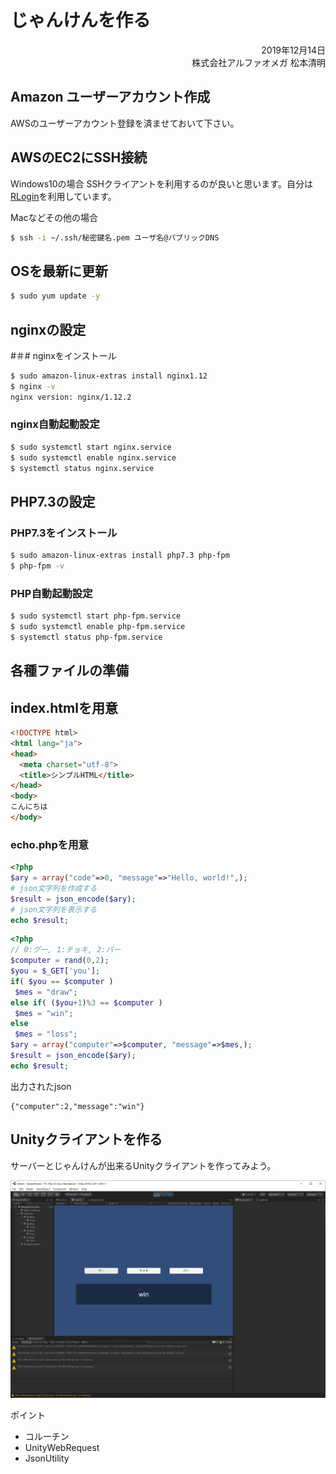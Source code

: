 # じゃんけんを作る
<div style="text-align: right;">
2019年12月14日<br>
株式会社アルファオメガ  松本清明
</div>

## Amazon ユーザーアカウント作成
AWSのユーザーアカウント登録を済ませておいて下さい。


## AWSのEC2にSSH接続

Windows10の場合
SSHクライアントを利用するのが良いと思います。自分は [RLogin](http://nanno.dip.jp/softlib/man/rlogin/)を利用しています。

Macなどその他の場合
``` bash
$ ssh -i ~/.ssh/秘密鍵名.pem ユーザ名@パブリックDNS
```

## OSを最新に更新
``` bash
$ sudo yum update -y
```
## nginxの設定

#＃# nginxをインストール
``` bash
$ sudo amazon-linux-extras install nginx1.12
$ nginx -v
nginx version: nginx/1.12.2
```
### nginx自動起動設定
``` bash
$ sudo systemctl start nginx.service
$ sudo systemctl enable nginx.service
$ systemctl status nginx.service
```

## PHP7.3の設定

### PHP7.3をインストール
``` bash
$ sudo amazon-linux-extras install php7.3 php-fpm
$ php-fpm -v
```

### PHP自動起動設定
``` bash
$ sudo systemctl start php-fpm.service
$ sudo systemctl enable php-fpm.service
$ systemctl status php-fpm.service
```

## 各種ファイルの準備

## index.htmlを用意
```html
<!DOCTYPE html>
<html lang="ja">
<head>
  <meta charset="utf-8">
  <title>シンプルHTML</title>
</head>
<body>
こんにちは
</body>
```

### echo.phpを用意
```PHP
<?php
$ary = array("code"=>0, "message"=>"Hello, world!",);
# json文字列を作成する
$result = json_encode($ary);
# json文字列を表示する
echo $result;
```

```PHP
<?php
// 0:グー, 1:チョキ, 2:パー
$computer = rand(0,2);
$you = $_GET['you'];
if( $you == $computer )
 $mes = "draw";
else if( ($you+1)%3 == $computer )
 $mes = "win";
else
 $mes = "loss";
$ary = array("computer"=>$computer, "message"=>$mes,);
$result = json_encode($ary);
echo $result;
```

出力されたjson
```
{"computer":2,"message":"win"}
```

## Unityクライアントを作る

サーバーとじゃんけんが出来るUnityクライアントを作ってみよう。

<img width="640" alt="ScreenShot" src="img/ClinetScreenShot.png">


ポイント
* コルーチン
* UnityWebRequest
* JsonUtility

